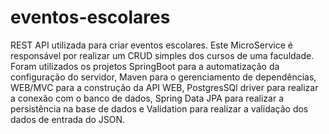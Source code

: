 # eventos-escolares
REST API utilizada para criar eventos escolares.  Este MicroService é responsável por realizar um CRUD simples dos cursos de uma faculdade. Foram utilizados os projetos SpringBoot para a automatização da configuração do servidor, Maven para o gerenciamento de dependências,  WEB/MVC para a construção da API WEB, PostgresSQl driver para realizar a conexão com o banco de dados, Spring Data JPA para realizar a persistência na base de dados e Validation para realizar a validação dos dados de entrada do JSON.
